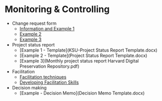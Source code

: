 # Monitoring & Controlling

* Change request form
    * [Information and Example 1](https://www.projectmanager.com/templates/change-request-form)
    * [Example 2](Change-Request.docx)
    * [Example 3](MT-Project-Change-Request-Form-Template.docx)
* Project status report
    * [Example 1 - Template](KSU-Project Status Report Template.docx)
    * [Example 2 - Template](Project Status Report Template.docx)
    * [Example 3](Monthly project status report Harvard Digital Preservation Repository.pdf)
* Facilitation
    * [Facilitation techniques](https://www.projectmanagement.com/wikis/233050/facilitation)
    * [Developing Facilitation Skills](https://ctb.ku.edu/en/table-of-contents/leadership/group-facilitation/facilitation-skills/main)
* Decision making
    * [Example - Decision Memo](Decision Memo Template.docx)
